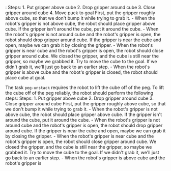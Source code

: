 :
    Steps:  1. Put gripper above cube  2. Drop gripper around cube  3. Close gripper around cube  4. Move puck to goal
    First, put the gripper roughly above cube, so that we don't bump it while trying to grab it.
    - When the robot's gripper is not above cube, the robot should place gripper above cube.
    If the gripper isn't around the cube, put it around the cube.
    - When the robot's gripper is not around cube and the robot's gripper is open, the robot should drop gripper around cube.
    If the gripper is near the cube and open, maybe we can grab it by closing the gripper.
    - When the robot's gripper is near cube and the robot's gripper is open, the robot should close gripper around cube.
    We closed the gripper, and the cube is still near the gripper, so maybe we grabbed it. Try to move the cube to the goal. If we didn't grab it, we'll just go back to an earlier step.
    - When the robot's gripper is above cube and the robot's gripper is closed, the robot should place cube at goal.

The task `peg-unstack` requires the robot to lift the cube off of the peg.
To lift the cube off of the peg reliably, the robot should perform the following steps:
    Steps:  1. Put gripper above cube  2. Drop gripper around cube  3. Close gripper around cube
    First, put the gripper roughly above cube, so that we don't bump it while trying to grab it.
    - When the robot's gripper is not above cube, the robot should place gripper above cube.
    If the gripper isn't around the cube, put it around the cube.
    - When the robot's gripper is not around cube and the robot's gripper is open, the robot should drop gripper around cube.
    If the gripper is near the cube and open, maybe we can grab it by closing the gripper.
    - When the robot's gripper is near cube and the robot's gripper is open, the robot should close gripper around cube.
    We closed the gripper, and the cube is still near the gripper, so maybe we grabbed it. Try to move the cube to the goal. If we didn't grab it, we'll just go back to an earlier step.
    - When the robot's gripper is above cube and the robot's gripper is